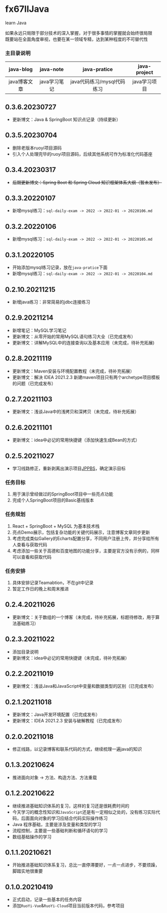 # fx67llJava
learn Java

如果永远只局限于部分技术的深入掌握，对于很多事情的掌握就会始终很局限  
既要站在全面角度审视，也要在某一领域专精，达到某种程度的不可替代性  


### 主目录说明
|  java-blog   | java-note  |  java-pratice  |  java-project  |
|  :----:  |  :----:  |  :----:  |  :----:  |
|  java博客文章  |  java学习笔记  |  java代码练习/mysql代码练习  |  java学习项目  |


## 0.3.6.20230727  
* 更新博文：Java & SpringBoot 知识点记录（持续更新）  
 
## 0.3.5.20230704
* 删除老版本ruoyi项目源码  
* 引入个人处理完毕的ruoyi项目源码，后续其他系统可作为标准化代码基座  

## 0.3.4.20230317
* ~~后期更新博文：Spring Boot 和 Spring Cloud 知识框架体系大纲（暂未发布）~~

## 0.3.3.20220107  
* 新增mysql练习：`sql-daily-exam -> 2022 -> 2022-01 -> 20220106.md`  

## 0.3.2.20220106  
* 新增mysql练习：`sql-daily-exam -> 2022 -> 2022-01 -> 20220105.md`  

## 0.3.1.20220105  
* 开始添加mysql练习记录，放在`java-pratice`下面  
* 新增mysql练习：`sql-daily-exam -> 2022 -> 2022-01 -> 20220104.md`  

## 0.2.10.20211215
* 新增java练习：非常简易的jdbc连接练习  

## 0.2.9.20211214
* 新增笔记：MySQL学习笔记  
* 更新博文：从零开始的常用MySQL语句练习大全（已完成发布）  
* 更新博文：详解MySQL中的连接查询以及基本应用（未完成，待补充拓展)  

## 0.2.8.20211119
* 更新博文：Maven安装与环境配置教程（未完成，待补充拓展）  
* 更新博文：解决 IDEA 2021.2.3 新建maven项目只有两个archetype项目模板的问题（已完成发布）  

## 0.2.7.20211103
* 更新博文：浅谈Java中的浅拷贝和深拷贝（未完成，待补充拓展）  

## 0.2.6.20211101
* 更新博文：idea中必记的常用快捷键（添加快速生成Bean的方式）  

## 0.2.5.20211027
* 学习线路修正，重新剥离出演示项目[JPPBS](https://github.com/fx67ll/JPPBS)，确定演示目标  
### 任务目标
1. 用于演示曾经做过的SpringBoot项目中一些亮点功能  
2. 完成个人SpringBoot项目的Basic基线版本  
### 任务规划
1. React + SpringBoot +  MySQL 为基本技术栈  
2. 亮点Demo展示，包括复杂功能的关键代码展示，注意博客文章同步更新  
3. 考虑完成类似Gallery的Echarts配置分享，不同用户注册上传，并分享给所有人查看与获取代码  
4. 考虑添加一些关于高德和百度地图的功能分享，主要是官方没有示例的，同样可以查看和获取代码  
### 任务安排
1. 具体安排记录Teamabtion，不在git中记录  
2. 暂定工作日的晚上和周末推进  

## 0.2.4.20211026
* 更新博文：关于数组的一个博客（未完成，待补充拓展，标题待修改，用于算法基础练习）

## 0.2.3.20211022
* 添加目录说明
* 更新博文：idea中必记的常用快捷键（未完成，待补充拓展）

## 0.2.2.20211019
* 更新博文：浅谈Java和JavaScript中变量和数据类型的区别（已完成发布）  

## 0.2.1.20211018
* 更新博文：Java开发环境配置（已完成发布）  
* 更新博文：IDEA 2021.2.3 安装与破解教程（已完成发布）  

## 0.2.0.20211018
* 修正线路，以记录博客和联系代码的方式，继续梳理一遍java的知识  

## 0.1.3.20210624
* 推进面向对象 -> 方法、构造方法、方法重载

## 0.1.2.20210622
* 继续推进基础知识体系的复习，这样的复习还是很耗费时间的  
* 今天学习的概念性知识和`JavaScript`还是有一定相似之处的，没有练习实际代码，后面面向对象的学习应结合代码实际操作练习  
* Java 程序基础，主要是涉及变量和类型的学习  
* 流程控制，主要是一些基础判断和循环语句的学习  
* 数组基础操作的学习  

## 0.1.1.20210621
* 开始推进基础知识体系复习，总比一直停滞要好，一点一点进步，不要烦躁，脚踏实地很重要  

## 0.1.0.20210419
* 正式启动，记录一些基本的任务内容  
* 添加`RuoYi-Vue`&`RuoYi-Cloud`项目当前版本代码，参考项目  